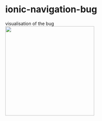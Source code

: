 # ionic-navigation-bug

visualisation of the bug  
<img src="https://i.stack.imgur.com/XaNSd.png" height="280">
